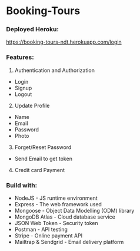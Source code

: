 # Booking-Tours 

### Deployed Heroku:
  https://booking-tours-ndt.herokuapp.com/login

### Features:
1) Authentication and Authorization
  - Login
  - Signup
  - Logout
2) Update Profile
  - Name
  - Email
  - Password
  - Photo
3) Forget/Reset Password
  - Send Email to get token
4) Credit card Payment

### Build with:
- NodeJS - JS runtime environment
- Express - The web framework used
- Mongoose - Object Data Modelling (ODM) library
- MongoDB Atlas - Cloud database service
- JSON Web Token - Security token
- Postman - API testing
- Stripe - Online payment API
- Mailtrap & Sendgrid - Email delivery platform

